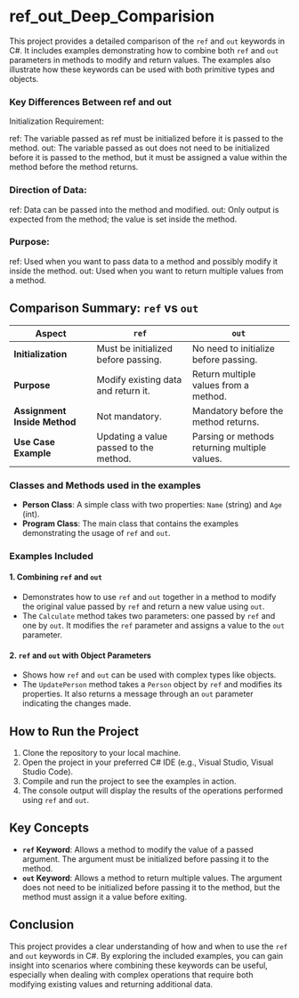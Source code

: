 # ref_out_Deep_Comparision

This project provides a detailed comparison of the `ref` and `out` keywords in C#. It includes examples demonstrating how to combine both `ref` and `out` parameters in methods to modify and return values. The examples also illustrate how these keywords can be used with both primitive types and objects.

### Key Differences Between ref and out

Initialization Requirement:

ref: The variable passed as ref must be initialized before it is passed to the method.
out: The variable passed as out does not need to be initialized before it is passed to the method, but it must be assigned a value within the method before the method returns.

### Direction of Data:

ref: Data can be passed into the method and modified.
out: Only output is expected from the method; the value is set inside the method.

### Purpose:

ref: Used when you want to pass data to a method and possibly modify it inside the method.
out: Used when you want to return multiple values from a method.


## Comparison Summary: `ref` vs `out`

| Aspect                       | `ref`                                       | `out`                                       |
|------------------------------|---------------------------------------------|---------------------------------------------|
| **Initialization**           | Must be initialized before passing.         | No need to initialize before passing.       |
| **Purpose**                  | Modify existing data and return it.         | Return multiple values from a method.       |
| **Assignment Inside Method** | Not mandatory.                              | Mandatory before the method returns.        |
| **Use Case Example**         | Updating a value passed to the method.      | Parsing or methods returning multiple values. |


### Classes and Methods used in the examples

- **Person Class**: A simple class with two properties: `Name` (string) and `Age` (int).
- **Program Class**: The main class that contains the examples demonstrating the usage of `ref` and `out`.

### Examples Included

#### 1. Combining `ref` and `out`
- Demonstrates how to use `ref` and `out` together in a method to modify the original value passed by `ref` and return a new value using `out`.
- The `Calculate` method takes two parameters: one passed by `ref` and one by `out`. It modifies the `ref` parameter and assigns a value to the `out` parameter.

#### 2. `ref` and `out` with Object Parameters
- Shows how `ref` and `out` can be used with complex types like objects.
- The `UpdatePerson` method takes a `Person` object by `ref` and modifies its properties. It also returns a message through an `out` parameter indicating the changes made.

## How to Run the Project

1. Clone the repository to your local machine.
2. Open the project in your preferred C# IDE (e.g., Visual Studio, Visual Studio Code).
3. Compile and run the project to see the examples in action.
4. The console output will display the results of the operations performed using `ref` and `out`.

## Key Concepts

- **`ref` Keyword**: Allows a method to modify the value of a passed argument. The argument must be initialized before passing it to the method.
- **`out` Keyword**: Allows a method to return multiple values. The argument does not need to be initialized before passing it to the method, but the method must assign it a value before exiting.

## Conclusion

This project provides a clear understanding of how and when to use the `ref` and `out` keywords in C#. By exploring the included examples, you can gain insight into scenarios where combining these keywords can be useful, especially when dealing with complex operations that require both modifying existing values and returning additional data.
